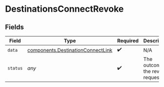 # DestinationsConnectRevoke


## Fields

| Field                                                                              | Type                                                                               | Required                                                                           | Description                                                                        |
| ---------------------------------------------------------------------------------- | ---------------------------------------------------------------------------------- | ---------------------------------------------------------------------------------- | ---------------------------------------------------------------------------------- |
| `data`                                                                             | [components.DestinationConnectLink](../../models/shared/destinationconnectlink.md) | :heavy_check_mark:                                                                 | N/A                                                                                |
| `status`                                                                           | *any*                                                                              | :heavy_check_mark:                                                                 | The outcome of the revoke request                                                  |